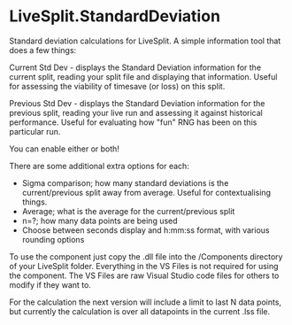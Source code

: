 # LiveSplit.StandardDeviation
Standard deviation calculations for LiveSplit. A simple information tool that does a few things: 

Current Std Dev - displays the Standard Deviation information for the current split, reading your split file and displaying that information. Useful for assessing the viability of timesave (or loss) on this split. 

Previous Std Dev - displays the Standard Deviation information for the previous split, reading your live run and assessing it against historical performance. Useful for evaluating how "fun" RNG has been on this particular run. 

You can enable either or both!

There are some additional extra options for each:
- Sigma comparison; how many standard deviations is the current/previous split away from average. Useful for contextualising things.
- Average; what is the average for the current/previous split
- n=?; how many data points are being used
- Choose between seconds display and h:mm:ss format, with various rounding options

To use the component just copy the .dll file into the /Components directory of your LiveSplit folder. Everything in the VS Files is not required for using the component. The VS Files are raw Visual Studio code files for others to modify if they want to.

For the calculation the next version will include a limit to last N data points, but currently the calculation is over all datapoints in the current .lss file. 
